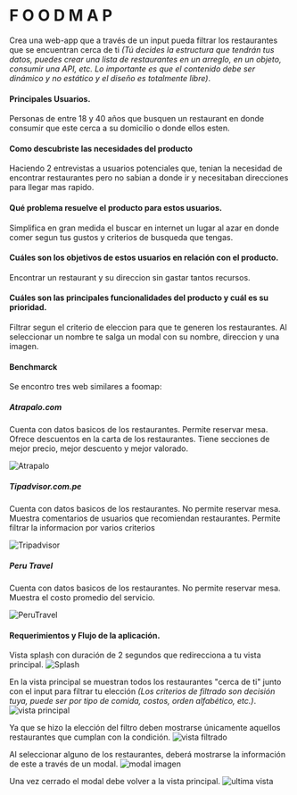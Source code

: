 #  F O O D M A P

Crea una web-app que a través de un input pueda filtrar los restaurantes
que se encuentran cerca de ti *(Tú decides la estructura que tendrán tus datos,
puedes crear una lista de restaurantes en un arreglo, en un objeto, consumir una API, etc. Lo importante es que el contenido debe ser dinámico y no estático y el diseño es totalmente libre)*.

#### Principales Usuarios.

Personas de entre 18 y 40 años que busquen un restaurant en donde consumir que este cerca a su domicilio o donde ellos esten.

#### Como descubriste las necesidades del producto

Haciendo 2 entrevistas a usuarios potenciales que, tenian la necesidad de encontrar restaurantes pero no sabian a donde ir y necesitaban direcciones para llegar mas rapido.

#### Qué problema resuelve el producto para estos usuarios.

Simplifica en gran medida el buscar en internet un lugar al azar en donde comer segun tus gustos y criterios de busqueda que tengas.

#### Cuáles son los objetivos de estos usuarios en relación con el producto.

Encontrar un restaurant y su direccion sin gastar tantos recursos.

#### Cuáles son las principales funcionalidades del producto y cuál es su prioridad.

Filtrar segun el criterio de eleccion para que te generen los restaurantes.
Al seleccionar un nombre te salga un modal con su nombre, direccion y una imagen.

#### Benchmarck

Se encontro tres web similares a foomap:

##### Atrapalo.com
Cuenta con datos basicos de los restaurantes.
Permite reservar mesa.
Ofrece descuentos en la carta de los restaurantes.
Tiene secciones de mejor precio, mejor descuento y mejor valorado.

![Atrapalo](/img/atrapalo.png)

##### Tipadvisor.com.pe
Cuenta con datos basicos de los restaurantes.
No permite reservar mesa.
Muestra comentarios de usuarios que recomiendan restaurantes.
Permite filtrar la informacion por varios criterios

![Tripadvisor](/img/tripadvisor.png)

##### Peru Travel
Cuenta con datos basicos de los restaurantes.
No permite reservar mesa.
Muestra el costo promedio del servicio.

![PeruTravel](/img/peru_travel.png)




#### Requerimientos y Flujo de la aplicación.

Vista splash con duración de 2 segundos que redirecciona a tu vista
principal.
![Splash](https://github.com/AnaSalazar/curricula-js/blob/04-social-network/04-social-network/02-jquery/08-code-challenges/foodmap/splash.jpg?raw=true)

En la vista principal se muestran todos los restaurantes "cerca de ti" junto
con el input para filtrar tu elección *(Los criterios de filtrado son decisión
tuya, puede ser por tipo de comida, costos, orden alfabético, etc.)*.
![vista principal](https://github.com/AnaSalazar/curricula-js/blob/04-social-network/04-social-network/02-jquery/08-code-challenges/foodmap/2.jpg?raw=true)

Ya que se hizo la elección del filtro deben mostrarse únicamente aquellos
restaurantes que cumplan con la condición.
![vista filtrado](https://github.com/AnaSalazar/curricula-js/blob/04-social-network/04-social-network/02-jquery/08-code-challenges/foodmap/3.jpg?raw=true)

Al seleccionar alguno de los restaurantes, deberá mostrarse la información de
este a través de un modal.
![modal imagen](https://github.com/AnaSalazar/curricula-js/blob/04-social-network/04-social-network/02-jquery/08-code-challenges/foodmap/5.jpg?raw=true)

Una vez cerrado el modal debe volver a la vista principal.
![ultima vista](https://github.com/AnaSalazar/curricula-js/blob/04-social-network/04-social-network/02-jquery/08-code-challenges/foodmap/6.jpg?raw=true)